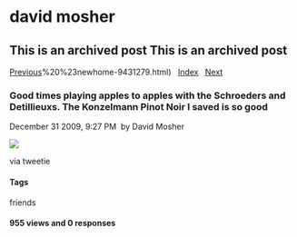# david mosher

## This is an archived post This is an archived post

[Previous](../../../posts/2010/01/Tan%20finished%20up%20the%20curtains%20yesterday.%20Starting%20to%20feel%20a%20lot%20more%20like%20home%20now%20:)%20%23newhome-9431279.html)
  [Index](../../../index-3.html)  
[Next](../../../posts/2009/12/Prototyping%20step%202:%20hallway%20tested%20to%20discover%20flaws.%20(10%20minutes%20is%20all%20it%20took).%20Then%20refine%20paper%20prototype.%20-9264260.html)

### Good times playing apples to apples with the Schroeders and Detillieuxs. The Konzelmann Pinot Noir I saved is so good

December 31 2009, 9:27 PM  by David Mosher

![](../../../image/2009/12/5660578-image.jpg)

via tweetie

#### Tags

friends

#### 955 views and 0 responses

